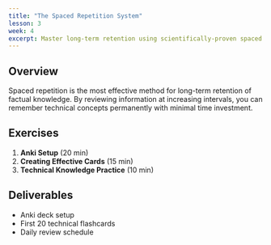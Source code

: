 ```yaml
---
title: "The Spaced Repetition System"
lesson: 3
week: 4
excerpt: Master long-term retention using scientifically-proven spaced repetition techniques.
---
```


## Overview

Spaced repetition is the most effective method for long-term retention of factual knowledge. By reviewing information at increasing intervals, you can remember technical concepts permanently with minimal time investment.

## Exercises

1. **Anki Setup** (20 min)
2. **Creating Effective Cards** (15 min)
3. **Technical Knowledge Practice** (10 min)

## Deliverables

- Anki deck setup
- First 20 technical flashcards
- Daily review schedule
